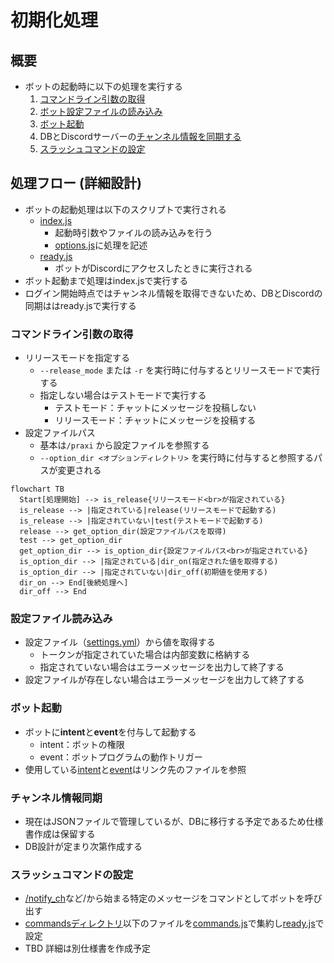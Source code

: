 # 初期化処理

## 概要

* ボットの起動時に以下の処理を実行する
  1. [コマンドライン引数の取得](#コマンドライン引数の取得)
  2. [ボット設定ファイルの読み込み](#設定ファイル読み込み)
  3. [ボット起動](#ボット起動)
  4. DBとDiscordサーバーの[チャンネル情報を同期する](#チャンネル情報同期)
  5. [スラッシュコマンドの設定](#スラッシュコマンドの設定)

## 処理フロー (詳細設計)

* ボットの起動処理は以下のスクリプトで実行される
  * [index.js](../index.js)
    * 起動時引数やファイルの読み込みを行う
    * [options.js](../bot_system/options.js)に処理を記述
  * [ready.js](../bot_system/events/ready.js)
    * ボットがDiscordにアクセスしたときに実行される
* ボット起動まで処理はindex.jsで実行する
* ログイン開始時点ではチャンネル情報を取得できないため、DBとDiscordの同期ははready.jsで実行する

### コマンドライン引数の取得

* リリースモードを指定する
  * `--release_mode` または `-r` を実行時に付与するとリリースモードで実行する
  * 指定しない場合はテストモードで実行する
    * テストモード：チャットにメッセージを投稿しない
    * リリースモード：チャットにメッセージを投稿する
* 設定ファイルパス
  * 基本は`/praxi` から設定ファイルを参照する
  * `--option_dir <オプションディレクトリ>` を実行時に付与すると参照するパスが変更される

```mermaid
flowchart TB
  Start[処理開始] --> is_release{リリースモード<br>が指定されている}
  is_release --> |指定されている|release(リリースモードで起動する)
  is_release --> |指定されていない|test(テストモードで起動する)
  release --> get_option_dir(設定ファイルパスを取得)
  test --> get_option_dir
  get_option_dir --> is_option_dir{設定ファイルパス<br>が指定されている}
  is_option_dir --> |指定されている|dir_on(指定された値を取得する)
  is_option_dir --> |指定されていない|dir_off(初期値を使用する)
  dir_on --> End[後続処理へ]
  dir_off --> End
```

### 設定ファイル読み込み

* 設定ファイル（[settings.yml](../settings-template.yml)）から値を取得する
  * トークンが指定されていた場合は内部変数に格納する
  * 指定されていない場合はエラーメッセージを出力して終了する
* 設定ファイルが存在しない場合はエラーメッセージを出力して終了する

### ボット起動

* ボットに**intent**と**event**を付与して起動する
  * intent：ボットの権限
  * event：ボットプログラムの動作トリガー
* 使用している[intent](intent一覧.md)と[event](event一覧)はリンク先のファイルを参照

### チャンネル情報同期

* 現在はJSONファイルで管理しているが、DBに移行する予定であるため仕様書作成は保留する
* DB設計が定まり次第作成する

### スラッシュコマンドの設定

* [/notify_ch](../bot_system/commands/notify_ch.js)など/から始まる特定のメッセージをコマンドとしてボットを呼び出す
* [commandsディレクトリ](../bot_system/commands/)以下のファイルを[commands.js](../bot_system/commands.js)で集約し[ready.js](../bot_system/events/ready.js)で設定
* TBD 詳細は別仕様書を作成予定
